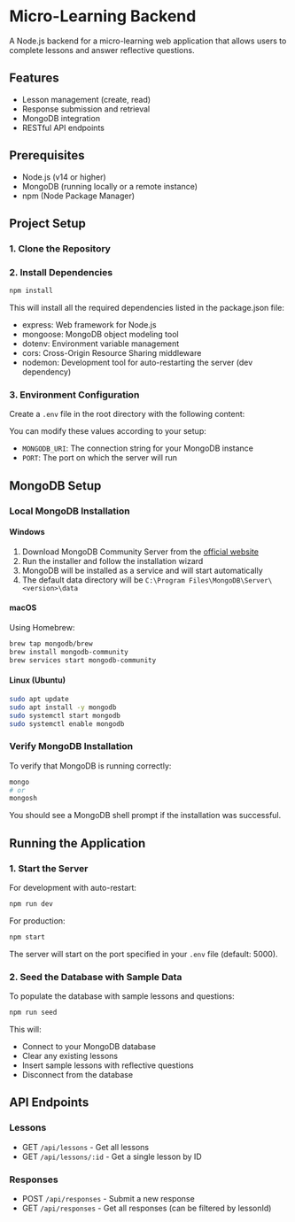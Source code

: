 # Micro-Learning Backend

A Node.js backend for a micro-learning web application that allows users to complete lessons and answer reflective questions.

## Features

- Lesson management (create, read)
- Response submission and retrieval
- MongoDB integration
- RESTful API endpoints

## Prerequisites

- Node.js (v14 or higher)
- MongoDB (running locally or a remote instance)
- npm (Node Package Manager)

## Project Setup

### 1. Clone the Repository



### 2. Install Dependencies

```bash
npm install
```

This will install all the required dependencies listed in the package.json file:
- express: Web framework for Node.js
- mongoose: MongoDB object modeling tool
- dotenv: Environment variable management
- cors: Cross-Origin Resource Sharing middleware
- nodemon: Development tool for auto-restarting the server (dev dependency)

### 3. Environment Configuration

Create a `.env` file in the root directory with the following content:


You can modify these values according to your setup:
- `MONGODB_URI`: The connection string for your MongoDB instance
- `PORT`: The port on which the server will run

## MongoDB Setup

### Local MongoDB Installation

#### Windows
1. Download MongoDB Community Server from the [official website](https://www.mongodb.com/try/download/community)
2. Run the installer and follow the installation wizard
3. MongoDB will be installed as a service and will start automatically
4. The default data directory will be `C:\Program Files\MongoDB\Server\<version>\data`

#### macOS
Using Homebrew:
```bash
brew tap mongodb/brew
brew install mongodb-community
brew services start mongodb-community
```

#### Linux (Ubuntu)
```bash
sudo apt update
sudo apt install -y mongodb
sudo systemctl start mongodb
sudo systemctl enable mongodb
```

### Verify MongoDB Installation

To verify that MongoDB is running correctly:

```bash
mongo
# or
mongosh
```

You should see a MongoDB shell prompt if the installation was successful.

## Running the Application

### 1. Start the Server

For development with auto-restart:
```bash
npm run dev
```

For production:
```bash
npm start
```

The server will start on the port specified in your `.env` file (default: 5000).

### 2. Seed the Database with Sample Data

To populate the database with sample lessons and questions:

```bash
npm run seed
```

This will:
- Connect to your MongoDB database
- Clear any existing lessons
- Insert sample lessons with reflective questions
- Disconnect from the database

## API Endpoints

### Lessons
- GET `/api/lessons` - Get all lessons
- GET `/api/lessons/:id` - Get a single lesson by ID

### Responses
- POST `/api/responses` - Submit a new response
- GET `/api/responses` - Get all responses (can be filtered by lessonId)


